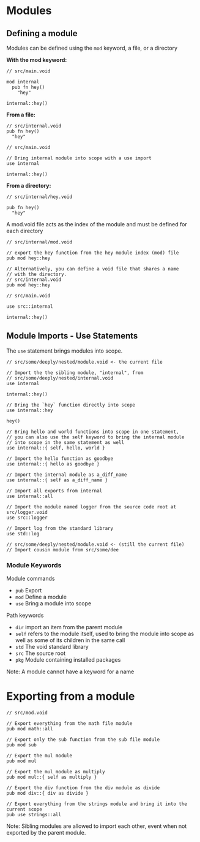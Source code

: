 # Modules

## Defining a module

Modules can be defined using the `mod` keyword, a file, or a directory

**With the mod keyword:**

```void
// src/main.void

mod internal
  pub fn hey()
    "hey"

internal::hey()
```

**From a file:**

```void
// src/internal.void
pub fn hey()
  "hey"
```

```void
// src/main.void

// Bring internal module into scope with a use import
use internal

internal::hey()
```

**From a directory:**

```void
// src/internal/hey.void

pub fn hey()
  "hey"
```

A mod.void file acts as the index of the module and must be defined for each directory

```void
// src/internal/mod.void

// export the hey function from the hey module index (mod) file
pub mod hey::hey

// Alternatively, you can define a void file that shares a name
// with the directory.
// src/internal.void
pub mod hey::hey
```

```void
// src/main.void

use src::internal

internal::hey()
```

## Module Imports - Use Statements

The `use` statement brings modules into scope.

```void
// src/some/deeply/nested/module.void <- the current file

// Import the the sibling module, "internal", from
// src/some/deeply/nested/internal.void
use internal

internal::hey()

// Bring the `hey` function directly into scope
use internal::hey

hey()

// Bring hello and world functions into scope in one statement,
// you can also use the self keyword to bring the internal module
// into scope in the same statement as well
use internal::{ self, hello, world }

// Import the hello function as goodbye
use internal::{ hello as goodbye }

// Import the internal module as a_diff_name
use internal::{ self as a_diff_name }

// Import all exports from internal
use internal::all

// Import the module named logger from the source code root at src/logger.void
use src::logger

// Import log from the standard library
use std::log

// src/some/deeply/nested/module.void <- (still the current file)
// Import cousin module from src/some/dee
```

### Module Keywords

Module commands
- `pub` Export
- `mod` Define a module
- `use` Bring a module into scope

Path keywords
- `dir` import an item from the parent module
- `self` refers to the module itself, used to bring the module into scope as well as some of its children in the same call
- `std` The void standard library
- `src` The source root
- `pkg` Module containing installed packages

Note: A module cannot have a keyword for a name

# Exporting from a module


```void
// src/mod.void

// Export everything from the math file module
pub mod math::all

// Export only the sub function from the sub file module
pub mod sub

// Export the mul module
pub mod mul

// Export the mul module as multiply
pub mod mul::{ self as multiply }

// Export the div function from the div module as divide
pub mod div::{ div as divide }

// Export everything from the strings module and bring it into the current scope
pub use strings::all
```

Note: Sibling modules are allowed to import each other, event when not exported
by the parent module.
